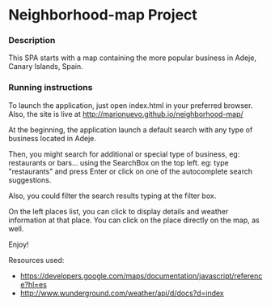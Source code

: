 # Neighborhood-map Project

### Description
This SPA starts with a map containing the more popular business in Adeje, Canary Islands, Spain.

### Running instructions
To launch the application, just open index.html in your preferred browser.
Also, the site is live at http://marionuevo.github.io/neighborhood-map/

At the beginning, the application launch a default search with any type of business located in Adeje.

Then, you might search for additional or special type of business, eg: restaurants or bars...
using the SearchBox on the top left. eg: type "restaurants" and press Enter or click on one
of the autocomplete search suggestions.

Also, you could filter the search results typing at the filter box.

On the left places list, you can click to display details and weather information at
that place. You can click on the place directly on the map, as well.

Enjoy!

Resources used:
* https://developers.google.com/maps/documentation/javascript/reference?hl=es
* http://www.wunderground.com/weather/api/d/docs?d=index
